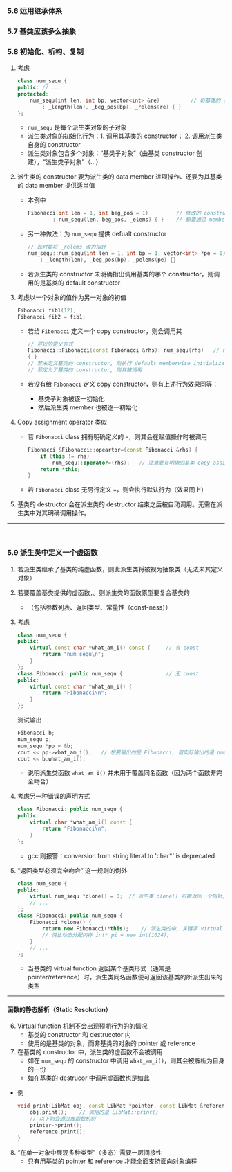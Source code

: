 ### 5.6 运用继承体系

### 5.7 基类应该多么抽象

### 5.8 初始化、析构、复制

1. 考虑

    ```cpp
    class num_sequ {
    public: // ...
    protected:
        num_sequ(int len, int bp, vector<int> &re)			// 将基类的 constructor 声明为 protected
            : _length(len), _beg_pos(bp), _relems(re) { }
    };
    ```

    - `num_sequ` 是每个派生类对象的子对象
    - 派生类对象的初始化行为：1. 调用其基类的 constructor； 2. 调用派生类自身的 constructor
    - 派生类对象包含多个对象：“基类子对象”（由基类 constructor 创建），“派生类子对象”（...）

2. 派生类的 constructor 要为派生类的 data member 进项操作、还要为其基类的 data member 提供适当值

    - 本例中

        ```cpp
        Fibonacci(int len = 1, int beg_pos = 1)         // 修改的 constructor
                : num_sequ(len, beg_pos, _elems) { }	// 都要通过 member initialization list 传入
        ```

    - 另一种做法：为 `num_sequ` 提供 defualt constructor

        ```cpp
        // 此时要将 _relems 改为指针
        num_sequ::num_sequ(int len = 1, int bp = 1, vector<int> *pe = 0)
            : _length(len), _beg_pos(bp), _pelems(pe) {}
        ```

    - 若派生类的 constructor 未明确指出调用基类的哪个 constructor，则调用的是基类的 default constructor

3. 考虑以一个对象的值作为另一对象的初值

    ```cpp
    Fibonacci fib1(12);
    Fibonacci fib2 = fib1;
    ```

    - 若给 `Fibonacci` 定义一个 copy constructor，则会调用其

        ```cpp
        // 可以的定义方式
        Fibonacci::Fibonacci(const Fibonacci &rhs): num_sequ(rhs)	// rhs 是等号右边的派生类对象
        { }
        // 若未定义基类的 constructor, 则执行 default memberwise initialization
        // 若定义了基类的 constructor, 则其被调用
        ```

    - 若没有给 `Fibonacci` 定义 copy constructor，则有上述行为效果同等：
        - 基类子对象被逐一初始化
        - 然后派生类 member 也被逐一初始化

4. Copy assignment operator 类似

    - 若 `Fibonacci` class 拥有明确定义的 `=`，则其会在赋值操作时被调用

        ```cpp
        Fibonacci &Fibonacci::opeartor=(const Fibonacci &rhs) {
            if (this != rhs)
                num_sequ::operator=(rhs);	// 注意要有明确的基类 copy assignment operator
            return *this;
        }
        ```

    - 若 `Fibonacci` class 无另行定义 `=`，则会执行默认行为（效果同上）

5. 基类的 destructor 会在派生类的 destructor 结束之后被自动调用。无需在派生类中对其明确调用操作。

---

<br />

### 5.9 派生类中定义一个虚函数

1. 若派生类继承了基类的纯虚函数，则此派生类将被视为抽象类（无法未其定义对象）

2. 若要覆盖基类提供的虚函数，。则派生类的函数原型要复合基类的

    - （包括参数列表、返回类型、常量性（const-ness））

3. 考虑

    ```cpp
    class num_sequ {
    public:
        virtual const char *what_am_i() const {		// 有 const
            return "num_sequ\n";
        }
    };
    class Fibonacci: public num_sequ {				// 无 const
    public:
        virtual const char *what_am_i() {
            return "Fibonacci\n";
        }
    };
    ```

    测试输出

    ```cpp
    Fibonacci b;
    num_sequ p;
    num_sequ *pp = &b;
    cout << pp->what_am_i();   // 想要输出的是 Fibonacci, 但实际输出的是 num_sequ 
    cout << b.what_am_i();
    ```

    - 说明派生类函数 `what_am_i()` 并未用于覆盖同名函数（因为两个函数非完全吻合）

4. 考虑另一种错误的声明方式

    ```cpp
    class Fibonacci: public num_sequ {
    public:
        virtual char *what_am_i() const {
            return "Fibonacci\n";
        }
    };
    ```

    - gcc 则报警：conversion from string literal to 'char*' is deprecated

5. “返回类型必须完全吻合” 这一规则的例外

    ```cpp
    class num_sequ {
    public:
        virtual num_sequ *clone() = 0;	// 派生类 clone() 可能返回一个指针, 指向 num_sequ 的任何一个派生类
        // ...
    };
    class Fibonacci: public num_sequ {
        Fibonacci *clone() {
            return new Fibonacci(*this);	// 派生类的中, 关键字 virtual 可以省略
            // 类比动态分配内存 int* pi = new int(1024);
        }
        // ...
    };
    ```

    - 当基类的 virtual function 返回某个基类形式（通常是 pointer/reference）时，派生类同名函数便可返回该基类的所派生出来的类型

---

#### 函数的静态解析（Static Resolution）

6. Virtual function 机制不会出现预期行为的的情况
    - 基类的 constructor 和 destrucotor 内
    - 使用的是基类的对象，而非基类的对象的 pointer 或 reference
7. 在基类的 constructor 中，派生类的虚函数不会被调用
    - 如在 `num_sequ` 的 constructor 中调用 `what_am_i()`，则其会被解析为自身的一份
    - 如在基类的 destrucor 中调用虚函数也是如此

- 例

    ```cpp
    void print(LibMat obj, const LibMat *pointer, const LibMat &reference) {
        obj.print();	// 调用的是 LibMat::print()
        // 以下则会通过虚函数机制
        printer->print();
        reference.print();
    }
    ```

8. “在单一对象中展现多种类型”（多态）需要一层间接性
    - 只有用基类的 pointer 和 reference 才能全面支持面向对象编程

















